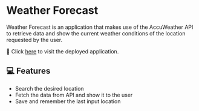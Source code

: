 # Weather Forecast


Weather Forecast is an application that makes use of the AccuWeather API to retrieve data and show the current weather conditions of the location requested by the user.

📌 Click [here](https://weather-forecast0.netlify.app/) to visit the deployed application.

## 💻 Features

- Search the desired location
- Fetch the data from API and show it to the user
- Save and remember the last input location
